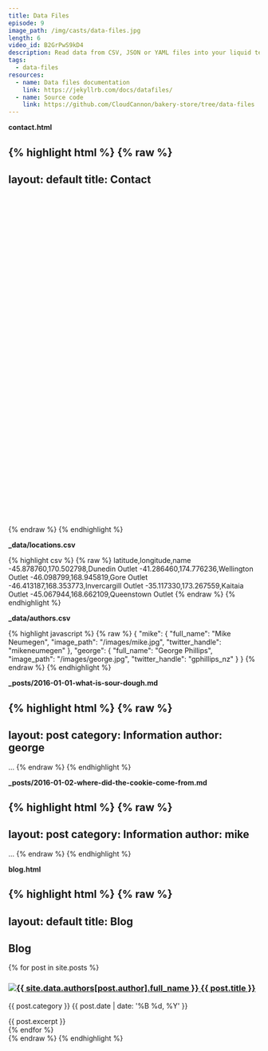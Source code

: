 ```yaml
---
title: Data Files
episode: 9
image_path: /img/casts/data-files.jpg
length: 6
video_id: B2GrPwS9kD4
description: Read data from CSV, JSON or YAML files into your liquid templates
tags:
  - data-files
resources:
  - name: Data files documentation
    link: https://jekyllrb.com/docs/datafiles/
  - name: Source code
    link: https://github.com/CloudCannon/bakery-store/tree/data-files
---
```

**contact.html**

{% highlight html %}
{% raw %}
---
layout: default
title: Contact
---
<div id="map-canvas" style="width:100%; height:650px"></div>

<script src="https://maps.googleapis.com/maps/api/js?v=3.exp"></script>

<script>
  var markers = {{ site.data.locations | jsonify }};
  function initializeMap() {
    var bounds = new google.maps.LatLngBounds(),
      mapOptions = {
        mapTypeId: 'roadmap',
        styles: [{"featureType":"water","elementType":"geometry","stylers":[{"visibility":"on"},{"color":"#aee2e0"}]},{"featureType":"landscape","elementType":"geometry.fill","stylers":[{"color":"#abce83"}]},{"featureType":"poi","elementType":"geometry.fill","stylers":[{"color":"#769E72"}]},{"featureType":"poi","elementType":"labels.text.fill","stylers":[{"color":"#7B8758"}]},{"featureType":"poi","elementType":"labels.text.stroke","stylers":[{"color":"#EBF4A4"}]},{"featureType":"poi.park","elementType":"geometry","stylers":[{"visibility":"simplified"},{"color":"#8dab68"}]},{"featureType":"road","elementType":"geometry.fill","stylers":[{"visibility":"simplified"}]},{"featureType":"road","elementType":"labels.text.fill","stylers":[{"color":"#5B5B3F"}]},{"featureType":"road","elementType":"labels.text.stroke","stylers":[{"color":"#ABCE83"}]},{"featureType":"road","elementType":"labels.icon","stylers":[{"visibility":"off"}]},{"featureType":"road.local","elementType":"geometry","stylers":[{"color":"#A4C67D"}]},{"featureType":"road.arterial","elementType":"geometry","stylers":[{"color":"#9BBF72"}]},{"featureType":"road.highway","elementType":"geometry","stylers":[{"color":"#EBF4A4"}]},{"featureType":"transit","stylers":[{"visibility":"off"}]},{"featureType":"administrative","elementType":"geometry.stroke","stylers":[{"visibility":"on"},{"color":"#87ae79"}]},{"featureType":"administrative","elementType":"geometry.fill","stylers":[{"color":"#7f2200"},{"visibility":"off"}]},{"featureType":"administrative","elementType":"labels.text.stroke","stylers":[{"color":"#ffffff"},{"visibility":"on"},{"weight":4.1}]},{"featureType":"administrative","elementType":"labels.text.fill","stylers":[{"color":"#495421"}]},{"featureType":"administrative.neighborhood","elementType":"labels","stylers":[{"visibility":"off"}]}]
      };
    // Display a map on the page
    var map = new google.maps.Map(document.getElementById("map-canvas"), mapOptions);
    map.setTilt(45);
    for (var i = 0; i < markers.length; i++ ) {
      var position = new google.maps.LatLng(markers[i].latitude, markers[i].longitude);
      bounds.extend(position);
      marker = new google.maps.Marker({
        position: position,
        map: map,
        title: markers[i].title
      });
      // Automatically center the map fitting all markers on the screen
      map.fitBounds(bounds);
    }
    // Override our map zoom level once our fitBounds function runs (Make sure it only runs once)
    var boundsListener = google.maps.event.addListener((map), 'bounds_changed', function(event) {
      this.setZoom(5);
      google.maps.event.removeListener(boundsListener);
    });
  }
  google.maps.event.addDomListener(window, 'load', initializeMap);
</script>
{% endraw %}
{% endhighlight %}

**_data/locations.csv**

{% highlight csv %}
{% raw %}
latitude,longitude,name
-45.878760,170.502798,Dunedin Outlet
-41.286460,174.776236,Wellington Outlet
-46.098799,168.945819,Gore Outlet
-46.413187,168.353773,Invercargill Outlet
-35.117330,173.267559,Kaitaia Outlet
-45.067944,168.662109,Queenstown Outlet
{% endraw %}
{% endhighlight %}

**_data/authors.csv**

{% highlight javascript %}
{% raw %}
{
  "mike": {
    "full_name": "Mike Neumegen",
    "image_path": "/images/mike.jpg",
    "twitter_handle": "mikeneumegen"
  },
  "george": {
    "full_name": "George Phillips",
    "image_path": "/images/george.jpg",
    "twitter_handle": "gphillips_nz"
  }
}
{% endraw %}
{% endhighlight %}

**_posts/2016-01-01-what-is-sour-dough.md**

{% highlight html %}
{% raw %}
---
layout: post
category: Information
author: george
---
...
{% endraw %}
{% endhighlight %}

**_posts/2016-01-02-where-did-the-cookie-come-from.md**

{% highlight html %}
{% raw %}
---
layout: post
category: Information
author: mike
---
...
{% endraw %}
{% endhighlight %}

**blog.html**

{% highlight html %}
{% raw %}
---
layout: default
title: Blog
---
<div class="container">
  <h2 class="spacing">Blog</h2>

  <div class="blog-posts">
    {% for post in site.posts %}
      <div class="blog-post spacing">
        <h3>
          <a href="http://twitter.com/{{ site.data.authors[post.author].twitter_handle }}">
            <img src="{{ site.data.authors[post.author].image_path }}" alt="{{ site.data.authors[post.author].full_name }}" class="profile" />
          </a>
          <a href="{{ post.url }}">{{ post.title }}</a>
        </h3>
        <p class="summary">
          {{ post.category }}
          <span class="date">
            {{ post.date | date: '%B %d, %Y' }}
          </span>
        </p>
        {{ post.excerpt }}
      </div>
    {% endfor %}
  </div>
</div>
{% endraw %}
{% endhighlight %}
